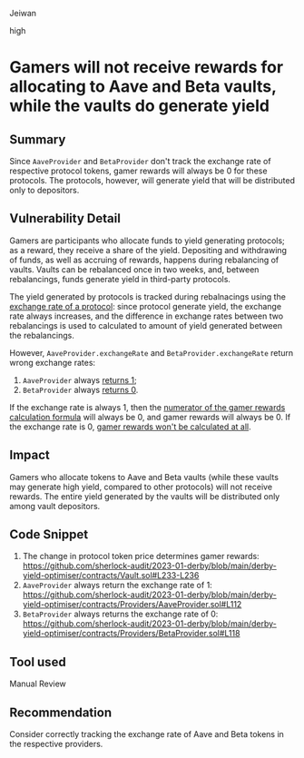 Jeiwan

high

# Gamers will not receive rewards for allocating to Aave and Beta vaults, while the vaults do generate yield

## Summary
Since `AaveProvider` and `BetaProvider` don't track the exchange rate of respective protocol tokens, gamer rewards will always be 0 for these protocols. The protocols, however, will generate yield that will be distributed only to depositors.
## Vulnerability Detail
Gamers are participants who allocate funds to yield generating protocols; as a reward, they receive a share of the yield. Depositing and withdrawing of funds, as well as accruing of rewards, happens during rebalancing of vaults. Vaults can be rebalanced once in two weeks, and, between rebalancings, funds generate yield in third-party protocols.

The yield generated by protocols is tracked during rebalnacings using the [exchange rate of a protocol](https://github.com/sherlock-audit/2023-01-derby/blob/main/derby-yield-optimiser/contracts/Vault.sol#L227-L231): since protocol generate yield, the exchange rate always increases, and the difference in exchange rates between two rebalancings is used to calculated to amount of yield generated between the rebalancings.

However, `AaveProvider.exchangeRate` and `BetaProvider.exchangeRate` return wrong exchange rates:
1. `AaveProvider` always [returns 1](https://github.com/sherlock-audit/2023-01-derby/blob/main/derby-yield-optimiser/contracts/Providers/AaveProvider.sol#L112);
1. `BetaProvider` always [returns 0](https://github.com/sherlock-audit/2023-01-derby/blob/main/derby-yield-optimiser/contracts/Providers/BetaProvider.sol#L118).

If the exchange rate is always 1, then the [numerator of the gamer rewards calculation formula](https://github.com/sherlock-audit/2023-01-derby/blob/main/derby-yield-optimiser/contracts/Vault.sol#L233-L234) will always be 0, and gamer rewards will always be 0. If the exchange rate is 0, [gamer rewards won't be calculated at all](https://github.com/sherlock-audit/2023-01-derby/blob/main/derby-yield-optimiser/contracts/Vault.sol#L227-L231).
## Impact
Gamers who allocate tokens to Aave and Beta vaults (while these vaults may generate high yield, compared to other protocols) will not receive rewards. The entire yield generated by the vaults will be distributed only among vault depositors.
## Code Snippet
1. The change in protocol token price determines gamer rewards:
https://github.com/sherlock-audit/2023-01-derby/blob/main/derby-yield-optimiser/contracts/Vault.sol#L233-L236
1. `AaveProvider` always return the exchange rate of 1:
https://github.com/sherlock-audit/2023-01-derby/blob/main/derby-yield-optimiser/contracts/Providers/AaveProvider.sol#L112
1. `BetaProvider` always returns the exchange rate of 0:
https://github.com/sherlock-audit/2023-01-derby/blob/main/derby-yield-optimiser/contracts/Providers/BetaProvider.sol#L118
## Tool used
Manual Review
## Recommendation
Consider correctly tracking the exchange rate of Aave and Beta tokens in the respective providers.